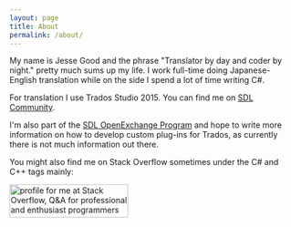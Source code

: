 ```yaml
---
layout: page
title: About
permalink: /about/
---
```


My name is Jesse Good and the phrase "Translator by day and coder by night." pretty much sums up my life.
I work full-time doing Japanese-English translation while on the side I spend a lot of time writing C#.

For translation I use Trados Studio 2015. 
You can find me on [SDL Community](https://community.sdl.com/).

I'm also part of the [SDL OpenExchange Program](http://www.translationzone.com/openexchange/developer/)
and hope to write more information on how to develop custom plug-ins for Trados, as currently there is not much information out there.

You might also find me on Stack Overflow sometimes under the C# and C++ tags mainly:

<a href="http://meta.stackoverflow.com/users/906773/jesse-good">
    <img src="http://stackoverflow.com/users/flair/906773.png" width="208" height="58" 
         alt="profile for me at Stack Overflow, Q&A for professional and enthusiast programmers" 
         title="profile for me at Stack Overflow, Q&A for professional and enthusiast programmers">
</a>